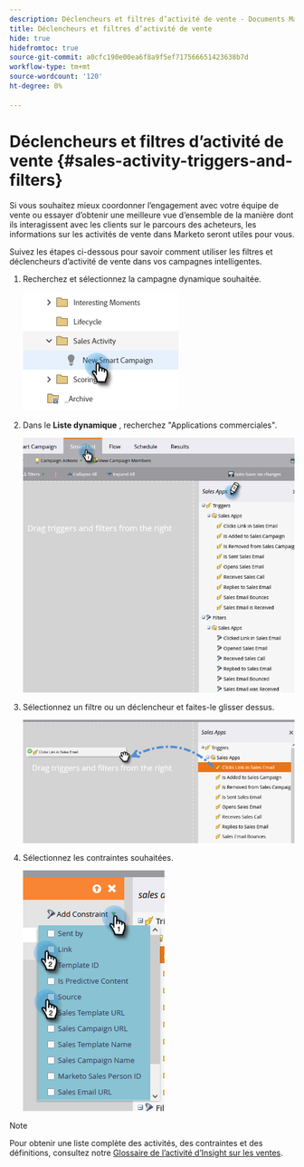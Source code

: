 ```yaml
---
description: Déclencheurs et filtres d’activité de vente - Documents Marketo - Documentation du produit
title: Déclencheurs et filtres d’activité de vente
hide: true
hidefromtoc: true
source-git-commit: a0cfc190e00ea6f8a9f5ef717566651423638b7d
workflow-type: tm+mt
source-wordcount: '120'
ht-degree: 0%

---
```


# Déclencheurs et filtres d’activité de vente {#sales-activity-triggers-and-filters}

Si vous souhaitez mieux coordonner l’engagement avec votre équipe de vente ou essayer d’obtenir une meilleure vue d’ensemble de la manière dont ils interagissent avec les clients sur le parcours des acheteurs, les informations sur les activités de vente dans Marketo seront utiles pour vous.

Suivez les étapes ci-dessous pour savoir comment utiliser les filtres et déclencheurs d’activité de vente dans vos campagnes intelligentes.

1. Recherchez et sélectionnez la campagne dynamique souhaitée.

   ![](assets/sales-activity-triggers-and-filters-1.png)

1. Dans le **Liste dynamique** , recherchez &quot;Applications commerciales&quot;.

   ![](assets/sales-activity-triggers-and-filters-2.png)

1. Sélectionnez un filtre ou un déclencheur et faites-le glisser dessus.

   ![](assets/sales-activity-triggers-and-filters-3.png)

1. Sélectionnez les contraintes souhaitées.

   ![](assets/sales-activity-triggers-and-filters-4.png)

>[!NOTE]
>
>Pour obtenir une liste complète des activités, des contraintes et des définitions, consultez notre [Glossaire de l’activité d’Insight sur les ventes](/help/marketo/product-docs/marketo-sales-insight/actions/marketo/sales-insight-actions-activity-glossary.md).
